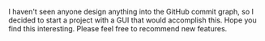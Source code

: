 I haven't seen anyone design anything into the GitHub commit graph, so I decided to start a project with a GUI that would accomplish this. Hope you find this interesting. Please feel free to recommend new features.
